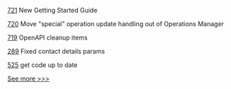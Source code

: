 
[721](https://github.com/hyperledger/firefly/pull/721) New Getting Started Guide

[720](https://github.com/hyperledger/firefly/pull/720) Move "special" operation update handling out of Operations Manager

[719](https://github.com/hyperledger/firefly/pull/719) OpenAPI cleanup items

[289](https://github.com/hyperledger/aries-mobile-agent-react-native/pull/289) Fixed contact details params

[525](https://github.com/hyperledger-labs/blockchain-carbon-accounting/pull/525) get code up to date


[See more >>>](https://start-here.hyperledger.org/pull-requests)
